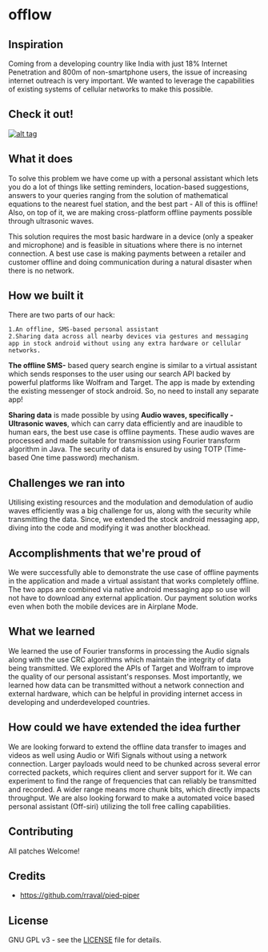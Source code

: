 # offlow

## Inspiration

Coming from a developing country like India with just 18% Internet Penetration and 800m of non-smartphone users, the issue of increasing internet outreach is very important. We wanted to leverage the capabilities of existing systems of cellular networks to make this possible.

## Check it out!
[![alt tag](https://challengepost-s3-challengepost.netdna-ssl.com/photos/production/software_photos/000/423/647/datas/gallery.jpg)](https://www.youtube.com/watch?v=FXNgxycVW3E)

## What it does

To solve this problem we have come up with a personal assistant which lets you do a lot of things like setting reminders, location-based suggestions, answers to your queries ranging from the solution of mathematical equations to the nearest fuel station, and the best part - All of this is offline! Also, on top of it, we are making cross-platform offline payments possible through ultrasonic waves.

This solution requires the most basic hardware in a device (only a speaker and microphone) and is feasible in situations where there is no internet connection. A best use case is making payments between a retailer and customer offline and doing communication during a natural disaster when there is no network.

## How we built it

There are two parts of our hack:

    1.An offline, SMS-based personal assistant
    2.Sharing data across all nearby devices via gestures and messaging app in stock android without using any extra hardware or cellular networks.

**The offline SMS-** based query search engine is similar to a virtual assistant which sends responses to the user using our search API backed by powerful platforms like Wolfram and Target. The app is made by extending the existing messenger of stock android. So, no need to install any separate app!

**Sharing data** is made possible by using **Audio waves, specifically - Ultrasonic waves**, which can carry data efficiently and are inaudible to human ears, the best use case is offline payments. These audio waves are processed and made suitable for transmission using Fourier transform algorithm in Java. The security of data is ensured by using TOTP (Time-based One time password) mechanism.

## Challenges we ran into

Utilising existing resources and the modulation and demodulation of audio waves efficiently was a big challenge for us, along with the security while transmitting the data. Since, we extended the stock android messaging app, diving into the code and modifying it was another blockhead.

## Accomplishments that we're proud of

We were successfully able to demonstrate the use case of offline payments in the application and made a virtual assistant that works completely offline. The two apps are combined via native android messaging app so use will not have to download any external application. Our payment solution works even when both the mobile devices are in Airplane Mode.

## What we learned

We learned the use of Fourier transforms in processing the Audio signals along with the use CRC algorithms which maintain the integrity of data being transmitted. We explored the APIs of Target and Wolfram to improve the quality of our personal assistant's responses. Most importantly, we learned how data can be transmitted without a network connection and external hardware, which can be helpful in providing internet access in developing and underdeveloped countries.

## How could we have extended the idea further

We are looking forward to extend the offline data transfer to images and videos as well using Audio or Wifi Signals without using a network connection. Larger payloads would need to be chunked across several error corrected packets, which requires client and server support for it. We can experiment to find the range of frequencies that can reliably be transmitted and recorded. A wider range means more chunk bits, which directly impacts throughput. We are also looking forward to make a automated voice based personal assistant (Off-siri) utilizing the toll free calling capabilities.

## Contributing
All patches Welcome!

## Credits

- https://github.com/rraval/pied-piper

## License
GNU GPL v3 - see the [LICENSE](https://github.com/satwikkansal/offlow/blob/master/LICENSE) file for details.
